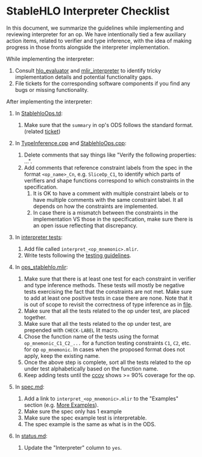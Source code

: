 # StableHLO Interpreter Checklist

In this document, we summarize the guidelines while implementing and reviewing
interpreter for an op. We have intentionally tied a few auxiliary action items,
related to verifier and type inference, with the idea of making progress in
those fronts alongside the interpreter implementation.

While implementing the interpreter:

1. Consult
   [hlo_evaluator](https://github.com/tensorflow/tensorflow/blob/master/tensorflow/compiler/xla/hlo/evaluator)
   and
   [mlir_interpreter](https://github.com/tensorflow/tensorflow/tree/master/tensorflow/compiler/xla/mlir_hlo/tools/mlir_interpreter)
   to identify tricky implementation details and potential functionality gaps.
1. File tickets for the corresponding software components if you find any bugs
   or missing functionality.

After implementing the interpreter:

1. In [StablehloOps.td](https://github.com/openxla/stablehlo/blob/main/stablehlo/dialect/StablehloOps.td):
    1. Make sure that the `summary` in op's ODS follows the standard format.
       (related [ticket](https://github.com/openxla/stablehlo/issues/611))

1. In [TypeInference.cpp](https://github.com/openxla/stablehlo/blob/main/stablehlo/dialect/TypeInference.cpp)
   and [StablehloOps.cpp](https://github.com/openxla/stablehlo/blob/main/stablehlo/dialect/StablehloOps.cpp):
    1. Delete comments that say things like "Verify the following properties:
       ...".
    1. Add comments that reference constraint labels from the spec in the format
       `<op_name>_Cn`, e.g. `SliceOp_C1`, to identify which parts of verifiers
       and shape functions correspond to which constraints in the specification.
        1. It is OK to have a comment with multiple constraint labels or to have
           multiple comments with the same constraint label. It all depends on
           how the constraints are implemented.
        1. In case there is a mismatch between the constraints in the
           implementation VS those in the specification, make sure there is an
           open issue reflecting that discrepancy.
1. In [interpreter tests](https://github.com/openxla/stablehlo/tree/main/stablehlo/tests):
    1. Add file called `interpret_<op_mnemonic>.mlir`.
    1. Write tests following the [testing guidelines](https://github.com/openxla/stablehlo/blob/main/docs/reference.md#testing-guidelines).
1. In [ops_stablehlo.mlir](https://github.com/openxla/stablehlo/blob/main/stablehlo/tests/ops_stablehlo.mlir):
    1. Make sure that there is at least one test for each constraint in
       verifier and type inference methods. These tests will mostly be
       negative tests exercising the fact that the constraints are not met.
       Make sure to add at least one positive tests in case there are none.
       Note that it is out of scope to revisit the correctness of type
       inference as in
       [file](https://github.com/openxla/stablehlo/blob/main/stablehlo/tests/infer_stablehlo.mlir).
    1. Make sure that all the tests related to the op under test, are placed
       together.
    1. Make sure that all the tests related to the op under test, are
       prepended with `CHECK-LABEL` lit macro.
    1. Chose the function name of the tests using the format
       `op_mnemonic_C1_C2_...` for a function testing constraints `C1`, `C2`,
       etc. for op `op_mnemonic`. In cases when the proposed format does not
       apply, keep the existing name.
    1. Once the above step is complete, sort all the tests related to the op
       under test alphabetically based on the function name.
    1. Keep adding tests until the [ccov](https://github.com/openxla/stablehlo/blob/main/build_tools/github_actions/ci_build_stablehlo_code_coverage.sh)
       shows >= 90% coverage for the op.
1. In [spec.md](link):
    1. Add a link to `interpret_<op_mnemonic>.mlir` to the "Examples" section
       (e.g. [More Examples](https://github.com/openxla/stablehlo/blob/main/docs/spec.md#add)).
    1. Make sure the spec only has 1 example
    1. Make sure the spec example test is interpretable.
    1. The spec example is the same as what is in the ODS.
1. In [status.md](https://github.com/openxla/stablehlo/blob/main/docs/status.md):
    1. Update the "Interpreter" column to `yes`.
